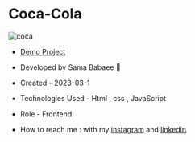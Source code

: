 # Coca-Cola


![coca](https://user-images.githubusercontent.com/107030945/228376933-59fdbb36-8209-4263-b403-209f5d84ffa1.png)


- [Demo Project](https://sama-babaee-web.github.io/Coca-Cola/)

- Developed by Sama Babaee 👻

-  Created - 2023-03-1

- Technologies Used - Html , css , JavaScript  

- Role - Frontend

- How to reach me : with my [instagram](https://www.instagram.com/sama_babaee_web/) and [linkedin](https://www.linkedin.com/in/sama-babaee-54135324b/)

